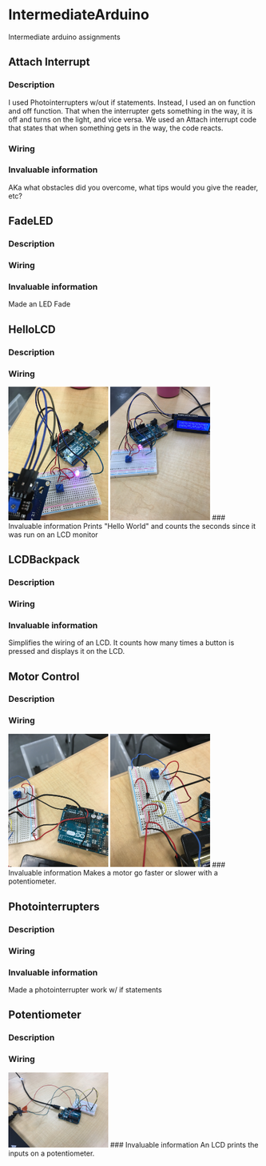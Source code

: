 # IntermediateArduino
Intermediate arduino assignments

## Attach Interrupt
### Description
I used Photointerrupters w/out if statements. Instead, I used an on function and off function. That when the interrupter gets something in the way, it is off and turns on the light, and vice versa. We used an Attach interrupt code that states that when something gets in the way, the code reacts.

### Wiring

### Invaluable information
AKa what obstacles did you overcome, what tips would you give the reader, etc?



## FadeLED
### Description

### Wiring

### Invaluable information
Made an LED Fade




## HelloLCD
### Description

### Wiring
<img src = "Media/HelloLCD1.JPG" width="200">
<img src = "Media/HelloLCD2.JPG" width="200">
### Invaluable information
Prints "Hello World" and counts the seconds since it was run on an LCD monitor





## LCDBackpack
### Description

### Wiring

### Invaluable information
Simplifies the wiring of an LCD. It counts how many times a button is pressed and displays it on the LCD.






## Motor Control
### Description

### Wiring
<img src = "Media/MotorControl1.JPG" width="200">
<img src = "Media/MotorControl2.JPG" width="200">
### Invaluable information
Makes a motor go faster or slower with a potentiometer.






## Photointerrupters
### Description

### Wiring

### Invaluable information
Made a photointerrupter work w/ if statements




## Potentiometer
### Description

### Wiring
<img src = "Media/Potentiometer.JPG" width="200">
### Invaluable information
An LCD prints the inputs on a potentiometer.

